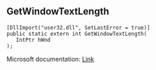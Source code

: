 ## GetWindowTextLength

```
[DllImport("user32.dll", SetLastError = true)]
public static extern int GetWindowTextLength(
   IntPtr hWnd
);
```

Microsoft documentation: [Link](https://learn.microsoft.com/en-us/windows/win32/api/winuser/nf-winuser-getwindowtextlengtha)
